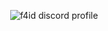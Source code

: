 <p align="center">
  <img src="https://lanyard.kyrie25.me/api/216282035503890442?showBanner=animated&waveColor=transparent&waveSpotifyColor=transparent&bannerFilter=brightness(0.5)%28blur(2px)&gradient=0F3CFF-35A6FF-4BFFFF&imgStyle=square&imgBorderRadius=15px" alt="f4id discord profile"/>
</p>
